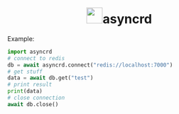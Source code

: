 <h1 align="center">
    <img src="https://media.discordapp.net/attachments/822902690010103818/923533249425313792/unknown.png" height="36">asyncrd
</h1>


Example:
```py
import asyncrd
# connect to redis
db = await asyncrd.connect("redis://localhost:7000")
# get stuff
data = await db.get("test")
# print result
print(data)
# close connection
await db.close()
```

